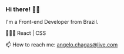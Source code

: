 ### Hi there! 👋🏻

I'm a Front-end Developer from Brazil.

👨🏻‍💻 React | CSS

📫 How to reach me: [angelo.chagas@live.com](mailto:angelo.chagas@live.com)
